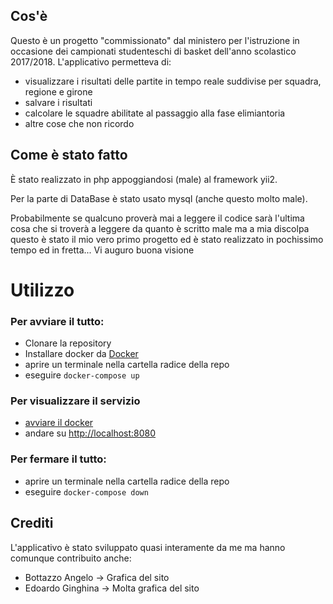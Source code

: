 ## Cos'è

Questo è un progetto "commissionato" dal ministero per l'istruzione in occasione dei campionati studenteschi di basket dell'anno scolastico 2017/2018. L'applicativo permetteva di:

- visualizzare i risultati delle partite in tempo reale suddivise per squadra, regione e girone
- salvare i risultati
- calcolare le squadre abilitate al passaggio alla fase elimiantoria
- altre cose che non ricordo

## Come è stato fatto

È stato realizzato in php appoggiandosi (male) al framework yii2. 

Per la parte di DataBase è stato usato mysql (anche questo molto male).

Probabilmente se qualcuno proverà mai a leggere il codice sarà l'ultima cosa che si troverà a leggere da quanto è scritto male ma a mia discolpa questo è stato il mio vero primo progetto ed è stato realizzato in pochissimo tempo ed in fretta... Vi auguro buona visione

# Utilizzo 

### Per avviare il tutto:

- Clonare la repository
- Installare docker da [Docker](https://docs.docker.com/get-docker/)
- aprire un terminale nella cartella radice della repo
- eseguire `docker-compose up`

### Per visualizzare il servizio

- [avviare il docker](#per-avviare-il-tutto)
- andare su [http://localhost:8080](http://localhost:8080)

### Per fermare il tutto: 

- aprire un terminale nella cartella radice della repo
- eseguire `docker-compose down`

## Crediti

L'applicativo è stato sviluppato quasi interamente da me ma hanno comunque contribuito anche:

- Bottazzo Angelo -> Grafica del sito
- Edoardo Ginghina -> Molta grafica del sito
